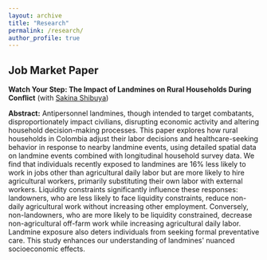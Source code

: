```yaml
---
layout: archive
title: "Research"
permalink: /research/
author_profile: true
---
```


## Job Market Paper

**Watch Your Step: The Impact of Landmines on Rural Households During Conflict**
(with [Sakina Shibuya](https://sakinashibuya.org))

<b>Abstract:</b> Antipersonnel landmines, though intended to target combatants, disproportionately impact civilians, disrupting economic activity and altering household decision-making processes. This paper explores how rural households in Colombia adjust their labor decisions and healthcare-seeking behavior in response to nearby landmine events, using detailed spatial data on landmine events combined with longitudinal household survey data. We find that individuals recently exposed to landmines are 16% less likely to work in jobs other than agricultural daily labor but are more likely to hire agricultural workers, primarily substituting their own labor with external workers. Liquidity constraints significantly influence these responses: landowners, who are less likely to face liquidity constraints, reduce non-daily agricultural work without increasing other employment. Conversely, non-landowners, who are more likely to be liquidity constrained, decrease non-agricultural off-farm work while increasing agricultural daily labor. Landmine exposure also deters individuals from seeking formal preventative care. This study enhances our understanding of landmines' nuanced socioeconomic effects.
